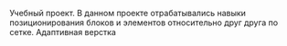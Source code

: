 Учебный проект. В данном проекте отрабатывались навыки позиционирования блоков и элементов относительно друг друга по сетке. Адаптивная верстка
